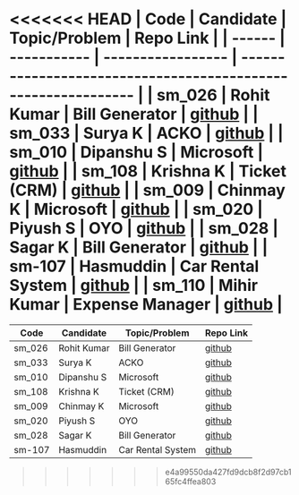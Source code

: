 <<<<<<< HEAD
| Code   | Candidate   | Topic/Problem     | Repo Link                                                     |
| ------ | ----------- | ----------------- | ------------------------------------------------------------- |
| sm_026 | Rohit Kumar | Bill Generator    | [github](https://github.com/rohit1234990/bill_generator)      |
| sm_033 | Surya K     | ACKO              | [github](https://github.com/suryakh/masai-week8)              |
| sm_010 | Dipanshu S  | Microsoft         | [github](https://github.com/dipanshusabharwal/masai-sprint-4) |
| sm_108 | Krishna K   | Ticket (CRM)      | [github](https://github.com/krishna7860/Masai-sprint-4)       |
| sm_009 | Chinmay K   | Microsoft         | [github](https://github.com/chinmaykude/masai-sprint-4)       |
| sm_020 | Piyush S    | OYO               | [github](https://github.com/piush2611/masai-sprint-4)         |
| sm_028 | Sagar K     | Bill Generator    | [github](https://github.com/sagarkadu16/masai-sprint-4)       |
| sm-107 | Hasmuddin   | Car Rental System | [github](https://github.com/hasmuddinansari/sprint-4)         |
| sm_110 | Mihir Kumar | Expense Manager   | [github](https://github.com/mihirlaldas/masai-week-8)         |
=======
| Code   | Candidate   | Topic/Problem       | Repo Link                                                                    |
| ------ | ----------- | ------------------- | ---------------------------------------------------------------------------- |
| sm_026 | Rohit Kumar | Bill Generator      | [github](https://github.com/rohit1234990/bill_generator)                     |
| sm_033 | Surya K     | ACKO                | [github](https://github.com/suryakh/masai-week8)                             |
| sm_010 | Dipanshu S  | Microsoft           | [github](https://github.com/dipanshusabharwal/masai-sprint-4)                |
| sm_108 | Krishna K   | Ticket (CRM)        | [github](https://github.com/krishna7860/Masai-sprint-4)                      |  
| sm_009 | Chinmay K   | Microsoft           | [github](https://github.com/chinmaykude/masai-sprint-4)                      |
| sm_020 | Piyush S    | OYO                 | [github](https://github.com/piush2611/masai-sprint-4)                        |
| sm_028 | Sagar K     | Bill Generator      | [github](https://github.com/sagarkadu16/masai-sprint-4)                      |
| sm-107 | Hasmuddin   | Car Rental System   | [github](https://github.com/hasmuddinansari/sprint-4)			    |
						
>>>>>>> e4a99550da427fd9dcb8f2d97cb165fc4ffea803
